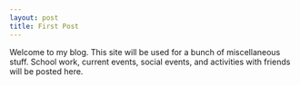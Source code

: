 ```yaml
---
layout: post
title: First Post
---
```


Welcome to my blog. This site will be used for a bunch of miscellaneous stuff.
School work, current events, social events, and activities with friends will
be posted here.

